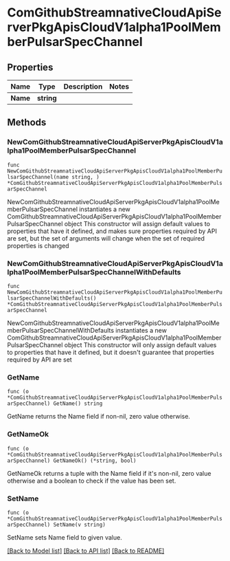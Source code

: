 # ComGithubStreamnativeCloudApiServerPkgApisCloudV1alpha1PoolMemberPulsarSpecChannel

## Properties

Name | Type | Description | Notes
------------ | ------------- | ------------- | -------------
**Name** | **string** |  | 

## Methods

### NewComGithubStreamnativeCloudApiServerPkgApisCloudV1alpha1PoolMemberPulsarSpecChannel

`func NewComGithubStreamnativeCloudApiServerPkgApisCloudV1alpha1PoolMemberPulsarSpecChannel(name string, ) *ComGithubStreamnativeCloudApiServerPkgApisCloudV1alpha1PoolMemberPulsarSpecChannel`

NewComGithubStreamnativeCloudApiServerPkgApisCloudV1alpha1PoolMemberPulsarSpecChannel instantiates a new ComGithubStreamnativeCloudApiServerPkgApisCloudV1alpha1PoolMemberPulsarSpecChannel object
This constructor will assign default values to properties that have it defined,
and makes sure properties required by API are set, but the set of arguments
will change when the set of required properties is changed

### NewComGithubStreamnativeCloudApiServerPkgApisCloudV1alpha1PoolMemberPulsarSpecChannelWithDefaults

`func NewComGithubStreamnativeCloudApiServerPkgApisCloudV1alpha1PoolMemberPulsarSpecChannelWithDefaults() *ComGithubStreamnativeCloudApiServerPkgApisCloudV1alpha1PoolMemberPulsarSpecChannel`

NewComGithubStreamnativeCloudApiServerPkgApisCloudV1alpha1PoolMemberPulsarSpecChannelWithDefaults instantiates a new ComGithubStreamnativeCloudApiServerPkgApisCloudV1alpha1PoolMemberPulsarSpecChannel object
This constructor will only assign default values to properties that have it defined,
but it doesn't guarantee that properties required by API are set

### GetName

`func (o *ComGithubStreamnativeCloudApiServerPkgApisCloudV1alpha1PoolMemberPulsarSpecChannel) GetName() string`

GetName returns the Name field if non-nil, zero value otherwise.

### GetNameOk

`func (o *ComGithubStreamnativeCloudApiServerPkgApisCloudV1alpha1PoolMemberPulsarSpecChannel) GetNameOk() (*string, bool)`

GetNameOk returns a tuple with the Name field if it's non-nil, zero value otherwise
and a boolean to check if the value has been set.

### SetName

`func (o *ComGithubStreamnativeCloudApiServerPkgApisCloudV1alpha1PoolMemberPulsarSpecChannel) SetName(v string)`

SetName sets Name field to given value.



[[Back to Model list]](../README.md#documentation-for-models) [[Back to API list]](../README.md#documentation-for-api-endpoints) [[Back to README]](../README.md)


